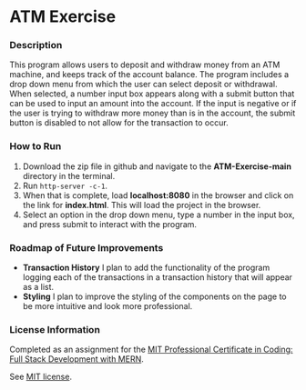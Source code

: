 # ATM Exercise

### Description

This program allows users to deposit and withdraw money from an ATM machine, and keeps track of the account balance. The program includes a drop down menu from which the user can select deposit or withdrawal. When selected, a number input box appears along with a submit button that can be used to input an amount into the account. If the input is negative or if the user is trying to withdraw more money than is in the account, the submit button is disabled to not allow for the transaction to occur. 

### How to Run

1. Download the zip file in github and navigate to the **ATM-Exercise-main** directory in the terminal.
2. Run `http-server -c-1`.
3. When that is complete, load **localhost:8080** in the browser and click on the link for **index.html**. This will load the project in the browser.
4. Select an option in the drop down menu, type a number in the input box, and press submit to interact with the program.

### Roadmap of Future Improvements

- **Transaction History** I plan to add the functionality of the program logging each of the transactions in a transaction history that will appear as a list.
- **Styling** I plan to improve the styling of the components on the page to be more intuitive and look more professional. 

### License Information
Completed as an assignment for the [MIT Professional Certificate in Coding: Full Stack Development with MERN](https://executive-ed.xpro.mit.edu/professional-certificate-coding?utm_source=Google&utm_medium=c&utm_term=mit%20coding&utm_location=1027726&utm_campaign=B-365D_US_GG_SE_PCC_Brand&utm_content=MIT-Coding___School_Duration&gclid=Cj0KCQiAweaNBhDEARIsAJ5hwbe5iGViYiDsRYlBGKAHHLbH-GiiJ16dKOBbV7tvosiu9UTfbS7tAygaAkW1EALw_wcB).

See [MIT license](https://github.com/brandontanner/ATM-Exercise/blob/main/LICENSE).
